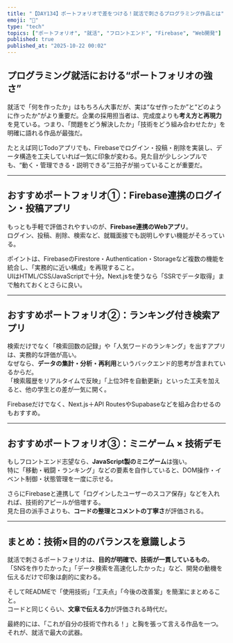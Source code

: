 ```yaml
---
title: "【DAY134】ポートフォリオで差をつける！就活で刺さるプログラミング作品とは"
emoji: "💼"
type: "tech"
topics: ["ポートフォリオ", "就活", "フロントエンド", "Firebase", "Web開発"]
published: true
published_at: "2025-10-22 00:02"
---
```


## プログラミング就活における“ポートフォリオの強さ”

就活で「何を作ったか」はもちろん大事だが、実は“なぜ作ったか”と“どのように作ったか”がより重要だ。企業の採用担当者は、完成度よりも**考え方と再現力**を見ている。つまり、「問題をどう解決したか」「技術をどう組み合わせたか」を明確に語れる作品が最強だ。

たとえば同じTodoアプリでも、Firebaseでログイン・投稿・削除を実装し、データ構造を工夫していれば一気に印象が変わる。見た目が少しシンプルでも、“動く・管理できる・説明できる”三拍子が揃っていることが重要だ。

---

## おすすめポートフォリオ①：Firebase連携のログイン・投稿アプリ

もっとも手軽で評価されやすいのが、**Firebase連携のWebアプリ**。  
ログイン、投稿、削除、検索など、就職面接でも説明しやすい機能がそろっている。

ポイントは、FirebaseのFirestore・Authentication・Storageなど複数の機能を統合し、「実務的に近い構成」を再現すること。  
UIはHTML/CSS/JavaScriptで十分。Next.jsを使うなら「SSRでデータ取得」まで触れておくとさらに良い。

---

## おすすめポートフォリオ②：ランキング付き検索アプリ

検索だけでなく「検索回数の記録」や「人気ワードのランキング」を出すアプリは、実務的な評価が高い。  
なぜなら、**データの集計・分析・再利用**というバックエンド的思考が含まれているからだ。  
「検索履歴をリアルタイムで反映」「上位3件を自動更新」といった工夫を加えると、他の学生との差が一気に開く。

Firebaseだけでなく、Next.js＋API RoutesやSupabaseなどを組み合わせるのもおすすめ。

---

## おすすめポートフォリオ③：ミニゲーム × 技術デモ

もしフロントエンド志望なら、**JavaScript製のミニゲーム**は強い。  
特に「移動・戦闘・ランキング」などの要素を自作していると、DOM操作・イベント制御・状態管理を一度に示せる。

さらにFirebaseと連携して「ログインしたユーザーのスコア保存」などを入れれば、技術的アピールが倍増する。  
見た目の派手さよりも、**コードの整理とコメントの丁寧さ**が評価される。

---

## まとめ：技術×目的のバランスを意識しよう

就活で刺さるポートフォリオは、**目的が明確で、技術が一貫しているもの**。  
「SNSを作りたかった」「データ検索を高速化したかった」など、開発の動機を伝えるだけで印象は劇的に変わる。

そしてREADMEで「使用技術」「工夫点」「今後の改善案」を簡潔にまとめること。  
コードと同じくらい、**文章で伝える力**が評価される時代だ。

最終的には、「これが自分の技術で作れる！」と胸を張って言える作品を一つ。  
それが、就活で最大の武器。